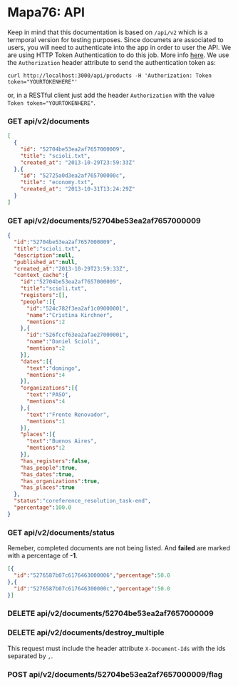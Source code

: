 Mapa76: API
===========

Keep in mind that this documentation is based on `/api/v2` which is a termporal version for testing purposes.
Since documets are associated to users, you will need to authenticate into the app in order to user the API. We are using HTTP Token Authentication to do this job. More info [here](http://api.rubyonrails.org/classes/ActionController/HttpAuthentication/Token.html). We use the `Authorization` header attribute to send the authentication token as:

    curl http://localhost:3000/api/products -H 'Authorization: Token token="YOURTOKENHERE"'

or, in a RESTful client just add the header `Authorization` with the value `Token token="YOURTOKENHERE"`.

### GET api/v2/documents

```json
[
  {
    "id": "52704be53ea2af7657000009",
    "title": "scioli.txt",
    "created_at": "2013-10-29T23:59:33Z"
  },{
    "id": "52725a0d3ea2af765700000c",
    "title": "economy.txt",
    "created_at": "2013-10-31T13:24:29Z"
  }
]
```

### GET api/v2/documents/52704be53ea2af7657000009

```json
{
  "id":"52704be53ea2af7657000009",
  "title":"scioli.txt",
  "description":null,
  "published_at":null,
  "created_at":"2013-10-29T23:59:33Z",
  "context_cache":{
    "id":"52704be53ea2af7657000009",
    "title":"scioli.txt",
    "registers":[],
    "people":[{
      "id":"524c782f3ea2af1c09000001",
      "name":"Cristina Kirchner",
      "mentions":2
    },{
      "id":"526fccf63ea2afae27000001",
      "name":"Daniel Scioli",
      "mentions":2
    }],
    "dates":[{
      "text":"domingo",
      "mentions":4
    }],
    "organizations":[{
      "text":"PASO",
      "mentions":4
    },{
      "text":"Frente Renovador",
      "mentions":1
    }],
    "places":[{
      "text":"Buenos Aires",
      "mentions":2
    }],
    "has_registers":false,
    "has_people":true,
    "has_dates":true,
    "has_organizations":true,
    "has_places":true
  },
  "status":"coreference_resolution_task-end",
  "percentage":100.0
}
```

### GET api/v2/documents/status

Remeber, completed documents are not being listed. And **failed** are marked with a percentage of **-1**.

```json
[{
  "id":"5276587b07c6176463000006","percentage":50.0
},{
  "id":"5276587b07c617646300000c","percentage":50.0
}]
```

### DELETE api/v2/documents/52704be53ea2af7657000009

### DELETE api/v2/documents/destroy_multiple

This request must include the header attribute `X-Document-Ids` with the ids separated by `,`.

### POST api/v2/documents/52704be53ea2af7657000009/flag


